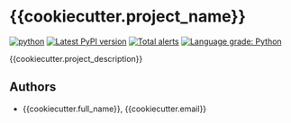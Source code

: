 # {{cookiecutter.project_name}}

[![python](https://img.shields.io/pypi/pyversions/{{cookiecutter.project_slug}}.svg)](https://pypi.python.org/pypi/{{cookiecutter.project_slug}})
[![Latest PyPI version](https://img.shields.io/pypi/v/{{cookiecutter.project_slug}}.svg)](https://pypi.python.org/pypi/{{cookiecutter.project_slug}})
[![Total alerts](https://img.shields.io/lgtm/alerts/g/Senth/{{cookiecutter.project_slug}}.svg?logo=lgtm&logoWidth=18)](https://lgtm.com/projects/g/Senth/{{cookiecutter.project_slug}}/alerts/)
[![Language grade: Python](https://img.shields.io/lgtm/grade/python/g/Senth/{{cookiecutter.project_slug}}.svg?logo=lgtm&logoWidth=18)](https://lgtm.com/projects/g/Senth/{{cookiecutter.project_slug}}/context:python)

{{cookiecutter.project_description}}

## Authors

- {{cookiecutter.full_name}}, {{cookiecutter.email}}
